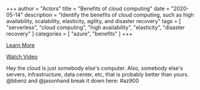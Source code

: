 +++
author = "Actors"
title = "Benefits of cloud computing"
date = "2020-05-14"
description = "Identify the benefits of cloud computing, such as high availability, scalability, elasticity, agility, and disaster recovery"
tags = [
    "serverless",
    "cloud computing",
    "high availability",
    "elasticity",
    "disaster recovery"
]
categories = [
    "azure",
    "benefits"
]
+++

[Learn More](https://jhand.dev/19)

[Watch Video](https://twitter.com/i/status/1258097119958724608)

Hey the cloud is just somebody else's computer. Also, somebody else's servers, infrastructure, data center, etc, that is probably better than yours. @bbenz and @jasonhand break it down here: #az900